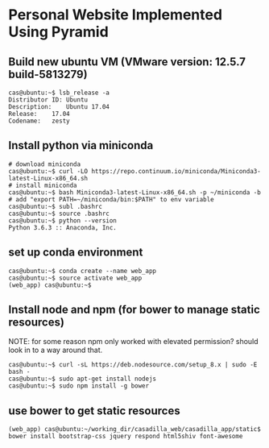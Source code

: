 # Personal Website Implemented Using Pyramid

## Build new ubuntu VM (VMware version: 12.5.7 build-5813279)
```
cas@ubuntu:~$ lsb_release -a
Distributor ID:	Ubuntu
Description:	Ubuntu 17.04
Release:	17.04
Codename:	zesty
```
## Install python via miniconda
```
# download miniconda
cas@ubuntu:~$ curl -LO https://repo.continuum.io/miniconda/Miniconda3-latest-Linux-x86_64.sh
# install miniconda
cas@ubuntu:~$ bash Miniconda3-latest-Linux-x86_64.sh -p ~/miniconda -b
# add "export PATH=~/miniconda/bin:$PATH" to env variable
cas@ubuntu:~$ subl .bashrc
cas@ubuntu:~$ source .bashrc
cas@ubuntu:~$ python --version
Python 3.6.3 :: Anaconda, Inc.
```

## set up conda environment
```
cas@ubuntu:~$ conda create --name web_app
cas@ubuntu:~$ source activate web_app
(web_app) cas@ubuntu:~$ 
```

## Install node and npm (for bower to manage static resources)
NOTE: for some reason npm only worked with elevated permission? should look in to a way around that. 
```
cas@ubuntu:~$ curl -sL https://deb.nodesource.com/setup_8.x | sudo -E bash -
cas@ubuntu:~$ sudo apt-get install nodejs
cas@ubuntu:~$ sudo npm install -g bower
```
## use bower to get static resources
```
(web_app) cas@ubuntu:~/working_dir/casadilla_web/casadilla_app/static$ bower install bootstrap-css jquery respond html5shiv font-awesome
```

